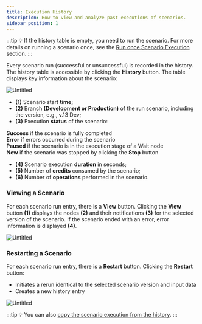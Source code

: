 ```yaml
---
title: Execution History
description: How to view and analyze past executions of scenarios.
sidebar_position: 1
---
```


:::tip
💡 If the history table is empty, you need to run the scenario. For more details on running a scenario once, see the [Run once Scenario Execution](../action_trigger_nodes/trigger_on_run_once.md) section.
:::

Every scenario run (successful or unsuccessful) is recorded in the history. The history table is accessible by clicking the **History** button. The table displays key information about the scenario:

![Untitled](./untitled.png)

- **(1)** Scenario start **time;**  
- **(2)** Branch **(Development or Production)** of the run scenario, including the version, e.g., v.13 Dev;  
- **(3)** Execution **status** of the scenario:  

**Success** if the scenario is fully completed  
**Error** if errors occurred during the scenario  
**Paused** if the scenario is in the execution stage of a Wait node  
**New** if the scenario was stopped by clicking the **Stop** button  

- **(4)** Scenario execution **duration** in seconds;  
- **(5)** Number of **credits** consumed by the scenario;  
- **(6)** Number of **operations** performed in the scenario.  

### Viewing a Scenario

For each scenario run entry, there is a **View** button. Clicking the **View** button **(1)** displays the nodes **(2)** and their notifications **(3)** for the selected version of the scenario. If the scenario ended with an error, error information is displayed **(4)**.  

![Untitled](./untitled_1.png)

### Restarting a Scenario

For each scenario run entry, there is a **Restart** button. Clicking the **Restart** button:  

- Initiates a rerun identical to the selected scenario version and input data  
- Creates a new history entry  

![Untitled](./untitled_2.png)

:::tip
💡 You can also [copy the scenario execution from the history](../../support_analytics/faq/how_to_copy_link_to_scenario_execution.md).
:::
